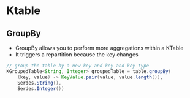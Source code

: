 # Ktable

## GroupBy

* GroupBy allows you to perform more aggregations within a KTable
* It triggers a repartition because the key changes

```java
// group the table by a new key and key and key type
KGroupedTable<String, Integer> groupedTable = table.groupBy(
	(key, value) -> KeyValue.pair(value, value.length()),
	Serdes.String(),
	Serdes.Integer())
```

